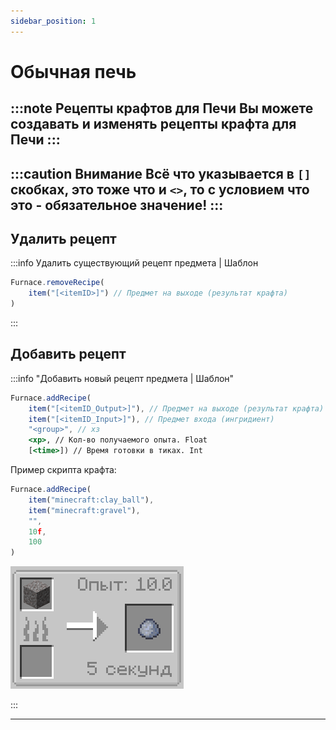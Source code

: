 ```yaml
---
sidebar_position: 1
---
```


# Обычная печь

:::note Рецепты крафтов для Печи
Вы можете создавать и изменять рецепты крафта для Печи
:::
---

:::caution Внимание
Всё что указывается в `[]` скобках, это тоже что и `<>`, то с условием что это - обязательное значение!
:::
---

## Удалить рецепт

:::info Удалить существующий рецепт предмета | Шаблон

```jsx
Furnace.removeRecipe(
	item("[<itemID>]") // Предмет на выходе (результат крафта)
)
```

:::

## Добавить рецепт

:::info "Добавить новый рецепт предмета | Шаблон"

```jsx
Furnace.addRecipe(
	item("[<itemID_Output>]"), // Предмет на выходе (результат крафта)
	item("[<itemID_Input>]"), // Предмет входа (ингридиент)
	"<group>", // хз
	<xp>, // Кол-во получаемого опыта. Float
	[<time>]) // Время готовки в тиках. Int
```

Пример скрипта крафта:

```jsx
Furnace.addRecipe(
	item("minecraft:clay_ball"),
	item("minecraft:gravel"),
	"",
	10f,
	100
)
```

![Рецепт в Печи](../../.resourses/furnace_recipe.png)

:::

---
